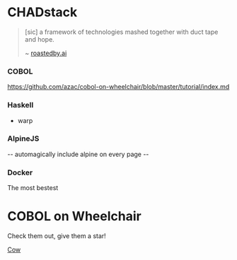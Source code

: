 CHADstack
=======
>[sic] a framework of technologies mashed together with duct tape and hope. 
>
>~ [roastedby.ai](https://www.roastedby.ai)

### COBOL
https://github.com/azac/cobol-on-wheelchair/blob/master/tutorial/index.md

### Haskell
* warp

### AlpineJS
-- automagically include alpine on every page --

### Docker
The most bestest

COBOL on Wheelchair
===================
Check them out, give them a star!

[Cow](https://github.com/azac/cobol-on-wheelchair)

